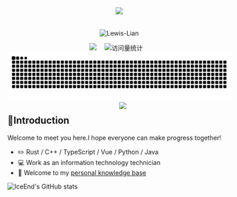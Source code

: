 <div align="center">

<!-- knock code pictures 敲代码的图片 -->

<picture>
    <source media="(prefers-color-scheme: dark)" srcset="https://cdn.jsdelivr.net/gh/sun0225SUN/sun0225SUN/assets/images/coding.gif" />
    <source media="(prefers-color-scheme: light)" srcset="https://cdn.jsdelivr.net/gh/sun0225SUN/sun0225SUN/assets/images/developer.svg" height="225px" />
    <img src="https://cdn.jsdelivr.net/gh/sun0225SUN/sun0225SUN/assets/images/coding.gif" />
  </picture>

<!-- for beauty 留个空行好看点 -->

<div>&nbsp;</div>

<!-- profile logo 个人资料徽标 -->

![Lewis-Lian](https://img.shields.io/badge/Lewis%20%20Lian-4540D9)

<div>
    <a href="https://wiki.l615.com/"><img src="https://img.shields.io/badge/Website-WIKI-8c36db" /></a>&emsp;
    <img src="https://komarev.com/ghpvc/?username=Lewis-Lian&label=Views&color=orange&style=flat" alt="访问量统计" />&emsp;

</div>

<!-- Snake Code Contribution Map 贪吃蛇代码贡献图 -->

<picture>
  <source media="(prefers-color-scheme: dark)" srcset="https://raw.githubusercontent.com/Lewis-Lian/Lewis-Lian/output/github-contribution-grid-snake-dark.svg">
  <source media="(prefers-color-scheme: light)" srcset="https://raw.githubusercontent.com/Lewis-Lian/Lewis-Lian/output/github-contribution-grid-snake.svg">
  <img alt="github contribution grid snake animation" src="https://raw.githubusercontent.com/Lewis-Lian/Lewis-Lian/output/github-contribution-grid-snake.svg">
</picture>
</div>

<!-- [![](https://img.shields.io/badge/dynamic/json?color=000000&label=GitHub&query=%24.data.totalSubs&suffix=%20followers&url=https%3A%2F%2Fapi.spencerwoo.com%2Fsubstats%2F%3Fsource%3Dgithub%26queryKey%3DLewis-Lian)](https://github.com/Lewis-Lian)-->

<img align="right"  width="50%" src="https://github-readme-stats.vercel.app/api?username=Lewis-Lian&show_icons=true&icon_color=CE1D2D&text_color=718096&bg_color=ffffff&hide_title=true" />

## 🧙Introduction

Welcome to meet you here.I hope everyone can make progress together!

- ✏️ Rust / C++ / TypeScript / Vue / Python / Java
- 💻 Work as an information technology technician
- 📖 Welcome to my [personal knowledge base](https://wiki.l615.com)

![IceEnd's GitHub stats](https://github-immortality.vercel.app/api?username=Lewis-Lian#pic_center)

